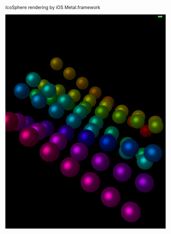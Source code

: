 IcoSphere rendering by iOS Metal.framework

![alt text](https://github.com/Ushio/MetalSpheres/blob/master/ScreenShot.png)
